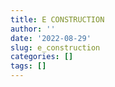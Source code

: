 ```yaml
---
title: E CONSTRUCTION
author: ''
date: '2022-08-29'
slug: e_construction
categories: []
tags: []
---
```

